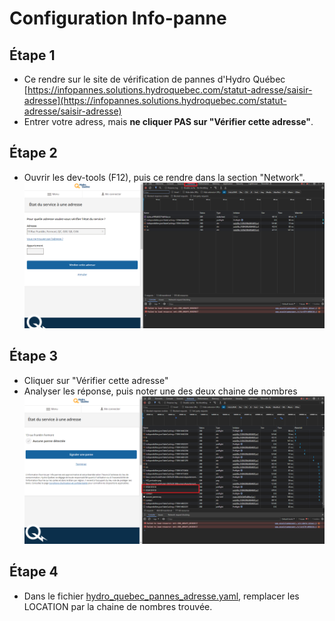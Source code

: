 # Configuration Info-panne

## Étape 1

- Ce rendre sur le site de vérification de pannes d'Hydro Québec
[https://infopannes.solutions.hydroquebec.com/statut-adresse/saisir-adresse](https://infopannes.solutions.hydroquebec.com/statut-adresse/saisir-adresse)
- Entrer votre adress, mais **ne cliquer PAS sur "Vérifier cette adresse"**.

## Étape 2

- Ouvrir les dev-tools (F12), puis ce rendre dans la section "Network".
![Aide config](images/network_tab.png)

## Étape 3

- Cliquer sur "Vérifier cette adresse"
- Analyser les réponse, puis noter une des deux chaine de nombres
![Aide config](images/network_response.png)

## Étape 4

- Dans le fichier [hydro_quebec_pannes_adresse.yaml](packages/hydro_quebec_pannes_adresse.yaml), remplacer les LOCATION par la chaine de nombres trouvée.